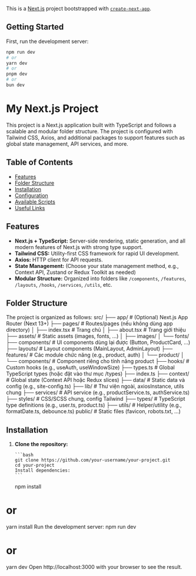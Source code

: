 This is a [Next.js](https://nextjs.org) project bootstrapped with [`create-next-app`](https://nextjs.org/docs/app/api-reference/cli/create-next-app).

## Getting Started

First, run the development server:

```bash
npm run dev
# or
yarn dev
# or
pnpm dev
# or
bun dev
```

# My Next.js Project

This project is a Next.js application built with TypeScript and follows a scalable and modular folder structure. The project is configured with Tailwind CSS, Axios, and additional packages to support features such as global state management, API services, and more.

## Table of Contents

- [Features](#features)
- [Folder Structure](#folder-structure)
- [Installation](#installation)
- [Configuration](#configuration)
- [Available Scripts](#available-scripts)
- [Useful Links](#useful-links)

## Features

- **Next.js + TypeScript:** Server-side rendering, static generation, and all modern features of Next.js with strong type support.
- **Tailwind CSS:** Utility-first CSS framework for rapid UI development.
- **Axios:** HTTP client for API requests.
- **State Management:** (Choose your state management method, e.g., Context API, Zustand or Redux Toolkit as needed)
- **Modular Structure:** Organized into folders like `/components`, `/features`, `/layouts`, `/hooks`, `/services`, `/utils`, etc.

## Folder Structure

The project is organized as follows:
src/
├── app/ # (Optional) Next.js App Router (Next 13+)
├── pages/ # Routes/pages (nếu không dùng app directory)
│ ├── index.tsx # Trang chủ
│ ├── about.tsx # Trang giới thiệu
├── assets/ # Static assets (images, fonts, ...)
│ ├── images/
│ └── fonts/
├── components/ # UI components dùng lại được (Button, ProductCard, ...)
├── layouts/ # Layout components (MainLayout, AdminLayout)
├── features/ # Các module chức năng (e.g., product, auth)
│ └── product/
│ └── components/ # Component riêng cho tính năng product
├── hooks/ # Custom hooks (e.g., useAuth, useWindowSize)
├── types.ts # Global TypeScript types (hoặc đặt vào thư mục /types)
├── index.ts
├── context/ # Global state (Context API hoặc Redux slices)
├── data/ # Static data và config (e.g., site-config.ts)
├── lib/ # Thư viện ngoài, axiosInstance, utils chung
├── services/ # API service (e.g., productService.ts, authService.ts)
├── styles/ # CSS/SCSS chung, config Tailwind
├── types/ # TypeScript type definitions (e.g., user.ts, product.ts)
├── utils/ # Helper/utility (e.g., formatDate.ts, debounce.ts)
public/ # Static files (favicon, robots.txt, ...)

## Installation

1.  **Clone the repository:**

        ```bash
        git clone https://github.com/your-username/your-project.git
        cd your-project
        Install dependencies:
        ```

    npm install

# or

yarn install
Run the development server:
npm run dev

# or

yarn dev
Open http://localhost:3000 with your browser to see the result.

